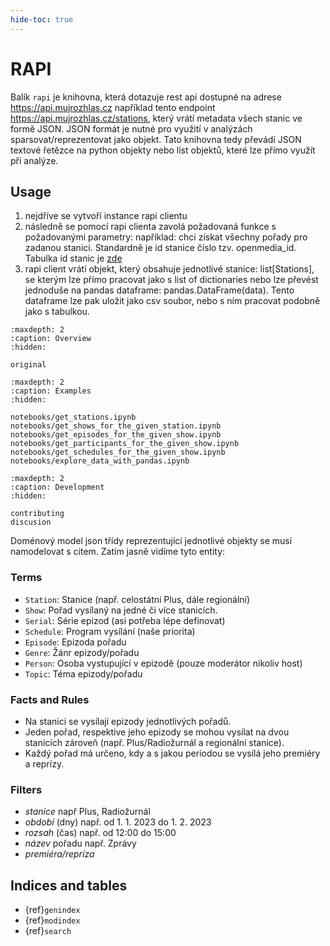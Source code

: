 ```yaml
---
hide-toc: true
---
```


# RAPI

Balík `rapi` je knihovna, která dotazuje rest api dostupné na adrese <https://api.mujrozhlas.cz> například tento endpoint <https://api.mujrozhlas.cz/stations>, který vrátí metadata všech stanic ve formě JSON. JSON formát je nutné pro využití v analýzách sparsovat/reprezentovat jako objekt. Tato knihovna tedy převádí JSON textové řetězce na python objekty nebo list objektů, které lze přímo využít při analýze.

## Usage

1. nejdříve se vytvoří instance rapi clientu
2. následně se pomocí rapi clienta zavolá požadovaná funkce s požadovanými parametry:
například: chci získat všechny pořady pro zadanou stanici. Standardně je id stanice číslo tzv. openmedia_id. Tabulka id stanic je [zde](../../src/rapi/data/stations_ids.csv)
3. rapi client vrátí objekt, který obsahuje jednotlivé stanice: list[Stations], se kterým lze přímo pracovat jako s list of dictionaries nebo lze převést jednoduše na pandas dataframe: pandas.DataFrame(data). Tento dataframe lze pak uložit jako csv soubor, nebo s ním pracovat podobně jako s tabulkou.


```{toctree}
:maxdepth: 2
:caption: Overview
:hidden:

original
```

```{toctree}
:maxdepth: 2
:caption: Examples
:hidden:

notebooks/get_stations.ipynb
notebooks/get_shows_for_the_given_station.ipynb
notebooks/get_episodes_for_the_given_show.ipynb
notebooks/get_participants_for_the_given_show.ipynb
notebooks/get_schedules_for_the_given_show.ipynb
notebooks/explore_data_with_pandas.ipynb
```

```{toctree}
:maxdepth: 2
:caption: Development
:hidden:

contributing
discusion
```

Doménový model json třídy reprezentující jednotlivé objekty se musí namodelovat s citem.
Zatím jasně vidíme tyto entity:

### Terms

- `Station`: Stanice (např. celostátní Plus, dále regionální)
- `Show`: Pořad vysílaný na jedné či více stanicích.
- `Serial`: Série epizod (asi potřeba lépe definovat)
- `Schedule`: Program vysílání (naše priorita)
- `Episode`: Epizoda pořadu
- `Genre`: Žánr epizody/pořadu
- `Person`: Osoba vystupující v epizodě (pouze moderátor nikoliv host)
- `Topic`: Téma epizody/pořadu

### Facts and Rules

- Na stanici se vysílají epizody jednotlivých pořadů.
- Jeden pořad, respektive jeho epizody se mohou vysílat na dvou stanicích zároveň (např. Plus/Radiožurnál a regionální stanice).
- Každý pořad má určeno, kdy a s jakou periodou se vysílá jeho premiéry a reprízy.

### Filters

- *stanice* např Plus, Radiožurnál
- *období* (dny) např. od 1. 1. 2023 do 1. 2. 2023
- *rozsah* (čas) např. od 12:00 do 15:00
- *název* pořadu např. Zprávy
- *premiéra/repríza*

## Indices and tables

- {ref}`genindex`
- {ref}`modindex`
- {ref}`search`

